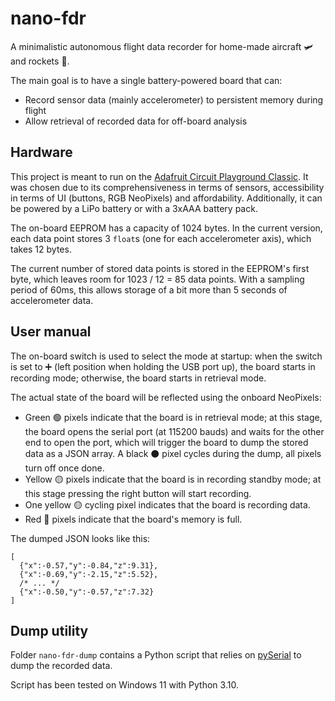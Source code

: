 nano-fdr
========

A minimalistic autonomous flight data recorder for home-made aircraft 🛩️ and
rockets 🚀.

The main goal is to have a single battery-powered board that can:

 - Record sensor data (mainly accelerometer) to persistent memory during flight
 - Allow retrieval of recorded data for off-board analysis


Hardware
--------

This project is meant to run on the [Adafruit Circuit Playground Classic](https://www.adafruit.com/product/3000).
It was chosen due to its comprehensiveness in terms of sensors, accessibility in
terms of UI (buttons, RGB NeoPixels) and affordability. Additionally, it can be
powered by a LiPo battery or with a 3xAAA battery pack.

The on-board EEPROM has a capacity of 1024 bytes. In the current version, each
data point stores 3 `float`s (one for each accelerometer axis), which takes 12
bytes.

The current number of stored data points is stored in the EEPROM's first byte,
which leaves room for 1023 / 12 = 85 data points. With a sampling period of
60ms, this allows storage of a bit more than 5 seconds of accelerometer data.


User manual
-----------

The on-board switch is used to select the mode at startup: when the switch is
set to ➕ (left position when holding the USB port up), the board starts in
recording mode; otherwise, the board starts in retrieval mode.

The actual state of the board will be reflected using the onboard NeoPixels:
* Green 🟢 pixels indicate that the board is in retrieval mode; at this stage,
  the board opens the serial port (at 115200 bauds) and waits for the other end
  to open the port, which will trigger the board to dump the stored data as a
  JSON array. A black ⚫ pixel cycles during the dump, all pixels turn off once
  done.
* Yellow 🟡 pixels indicate that the board is in recording standby mode;
  at this stage pressing the right button will start recording.
* One yellow 🟡 cycling pixel indicates that the board is recording data.
* Red 🔴 pixels indicate that the board's memory is full.

The dumped JSON looks like this:

    [
      {"x":-0.57,"y":-0.84,"z":9.31},
      {"x":-0.69,"y":-2.15,"z":5.52},
      /* ... */
      {"x":-0.50,"y":-0.57,"z":7.32}
    ]

Dump utility
------------

Folder `nano-fdr-dump` contains a Python script that relies on
[pySerial](https://github.com/pyserial/pyserial) to dump the recorded data.

Script has been tested on Windows 11 with Python 3.10.
